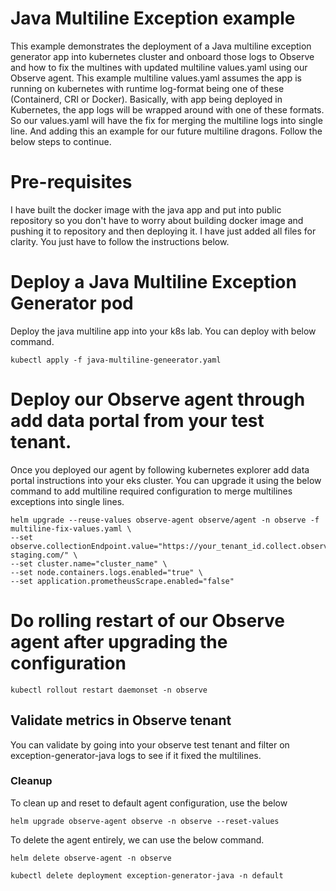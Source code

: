 # Java Multiline Exception example
This example demonstrates the deployment of a Java multiline exception generator app into kubernetes cluster and onboard those logs to Observe and how to fix the multines with updated multiline values.yaml using our Observe agent. This example multiline values.yaml assumes the app is running on kubernetes with runtime log-format being one of these (Containerd, CRI or Docker). Basically, with app being deployed in Kubernetes, the app logs will be wrapped around with one of these formats. So our values.yaml will have the fix for merging the multiline logs into single line. And adding this an example for our future multiline dragons. Follow the below steps to continue.

# Pre-requisites
I have built the docker image with the java app and put into public repository so you don't have to worry about building docker image and pushing it to repository and then deploying it. I have just added all files for clarity. You just have to follow the instructions below.

# Deploy a Java Multiline Exception Generator pod
Deploy the java multiline app into your k8s lab. You can deploy with below command.

```
kubectl apply -f java-multiline-geneerator.yaml
```

# Deploy our Observe agent through add data portal from your test tenant.
Once you deployed our agent by following kubernetes explorer add data portal instructions into your eks cluster. You can upgrade it using the below command to add multiline required configuration to merge multilines exceptions into single lines.

```
helm upgrade --reuse-values observe-agent observe/agent -n observe -f multiline-fix-values.yaml \
--set observe.collectionEndpoint.value="https://your_tenant_id.collect.observe-staging.com/" \
--set cluster.name="cluster_name" \
--set node.containers.logs.enabled="true" \
--set application.prometheusScrape.enabled="false"
```

# Do rolling restart of our Observe agent after upgrading the configuration

```
kubectl rollout restart daemonset -n observe
```

## Validate metrics in Observe tenant
You can validate by going into your observe test tenant and filter on exception-generator-java logs to see if it fixed the multilines.

### Cleanup
To clean up and reset to default agent configuration, use the below

```
helm upgrade observe-agent observe -n observe --reset-values
```

To delete the agent entirely, we can use the below command.
```
helm delete observe-agent -n observe
```

```
kubectl delete deployment exception-generator-java -n default
```
